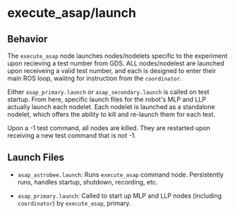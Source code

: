 # execute_asap/launch

## Behavior 

The `execute_asap` node launches nodes/nodelets specific to the experiment upon recieving a test number from GDS.
ALL nodes/nodelest are launched upon receiveing a valid test number, and each is designed to enter their main ROS loop, waiitng for instruction from
the `coordinator`.

Either `asap_primary.launch` or `asap_secondary.launch` is called on test startup.
From here, specific launch files for the robot's MLP and LLP actually launch each nodelet.
Each nodelet is launched as a standalone nodelet, which offers the ability to kill and re-launch them for each test.

Upon a -1 test command, all nodes are killed. They are restarted upon receiving a new test command that is not -1.


## Launch Files

* `asap_astrobee.launch`: Runs `execute_asap` command node. Persistently runs, handles startup, shutdown, recording, etc.

* `asap_primary.launch`: Called to start up MLP and LLP nodes (including `coordinator`) by `execute_asap`, primary.
